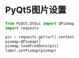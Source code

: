 # PyQt5图片设置

```python
from PyQt5.QtGui import QPixmap
import requests

pic = requests.get(url).content
pixmap=QPixmap()
pixmap.loadFromData(pic)
label.setPixmap(pixmap)
```

